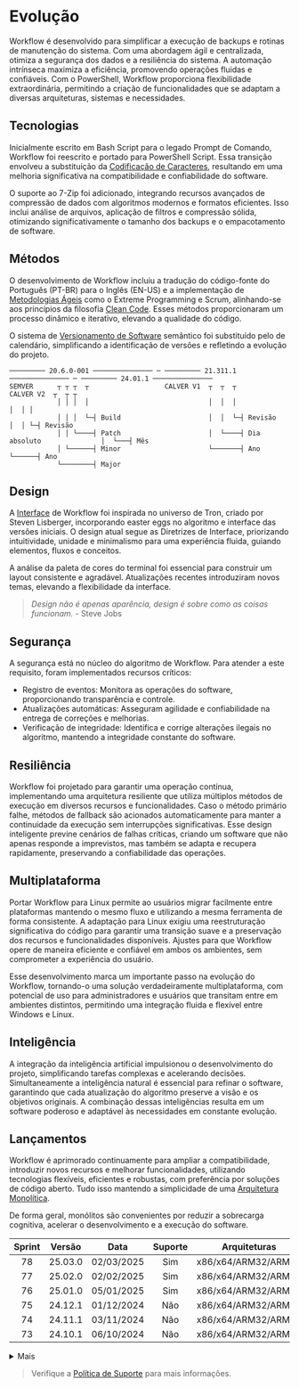# Evolução
Workflow é desenvolvido para simplificar a execução de backups e rotinas de manutenção do sistema. Com uma abordagem ágil e centralizada, otimiza a segurança dos dados e a resiliência do sistema. A automação intrínseca maximiza a eficiência, promovendo operações fluidas e confiáveis. Com o PowerShell, Workflow proporciona flexibilidade extraordinária, permitindo a criação de funcionalidades que se adaptam a diversas arquiteturas, sistemas e necessidades.

## Tecnologias
Inicialmente escrito em Bash Script para o legado Prompt de Comando, Workflow foi reescrito e portado para PowerShell Script. Essa transição envolveu a substituição da [Codificação de Caracteres][Codificação de Caracteres], resultando em uma melhoria significativa na compatibilidade e confiabilidade do software.

O suporte ao 7-Zip foi adicionado, integrando recursos avançados de compressão de dados com algoritmos modernos e formatos eficientes. Isso inclui análise de arquivos, aplicação de filtros e compressão sólida, otimizando significativamente o tamanho dos backups e o empacotamento de software.

## Métodos
O desenvolvimento de Workflow incluiu a tradução do código-fonte do Português (PT-BR) para o Inglês (EN-US) e a implementação de [Metodologias Ágeis][Metodologias Ágeis] como o Extreme Programming e Scrum, alinhando-se aos princípios da filosofia [Clean Code][Clean Code]. Esses métodos proporcionaram um processo dinâmico e iterativo, elevando a qualidade do código.

O sistema de [Versionamento de Software][Versionamento de Software] semântico foi substituído pelo de calendário, simplificando a identificação de versões e refletindo a evolução do projeto.

```
───────── 20.6.0-001 ─────────────── ─ ───────── 21.311.1 ─────────────── ─ ───────── 24.01.1 ───────────────
SEMVER      ┬ ┬ ┬  ┬                   CALVER V1  ┬  ┬  ┬                   CALVER V2  ┬  ┬ ┬
            │ │ │  │                              │  │  │                              │  │ │
            │ │ │  └─┤ Build                      │  │  └─┤ Revisão                    │  │ └─┤ Revisão
            │ │ └────┤ Patch                      │  └────┤ Dia absoluto               │  └───┤ Mês
            │ └──────┤ Minor                      └───────┤ Ano                        └──────┤ Ano
            └────────┤ Major
```

## Design
A [Interface][Interface] de Workflow foi inspirada no universo de Tron, criado por Steven Lisberger, incorporando easter eggs no algoritmo e interface das versões iniciais. O design atual segue as Diretrizes de Interface, priorizando intuitividade, unidade e minimalismo para uma experiência fluida, guiando elementos, fluxos e conceitos.

A análise da paleta de cores do terminal foi essencial para construir um layout consistente e agradável. Atualizações recentes introduziram novos temas, elevando a flexibilidade da interface.

> _Design não é apenas aparência, design é sobre como as coisas funcionam._ - Steve Jobs

## Segurança
A segurança está no núcleo do algoritmo de Workflow. Para atender a este requisito, foram implementados recursos críticos:

- Registro de eventos: Monitora as operações do software, proporcionando transparência e controle.
- Atualizações automáticas: Asseguram agilidade e confiabilidade na entrega de correções e melhorias.
- Verificação de integridade: Identifica e corrige alterações ilegais no algoritmo, mantendo a integridade constante do software.

## Resiliência
Workflow foi projetado para garantir uma operação contínua, implementando uma arquitetura resiliente que utiliza múltiplos métodos de execução em diversos recursos e funcionalidades. Caso o método primário falhe, métodos de fallback são acionados automaticamente para manter a continuidade da execução sem interrupções significativas. Esse design inteligente previne cenários de falhas críticas, criando um software que não apenas responde a imprevistos, mas também se adapta e recupera rapidamente, preservando a confiabilidade das operações.

## Multiplataforma
Portar Workflow para Linux permite ao usuários migrar facilmente entre plataformas mantendo o mesmo fluxo e utilizando a mesma ferramenta de forma consistente. A adaptação para Linux exigiu uma reestruturação significativa do código para garantir uma transição suave e a preservação dos recursos e funcionalidades disponíveis. Ajustes para que Workflow opere de maneira eficiente e confiável em ambos os ambientes, sem comprometer a experiência do usuário.

Esse desenvolvimento marca um importante passo na evolução do Workflow, tornando-o uma solução verdadeiramente multiplataforma, com potencial de uso para administradores e usuários que transitam entre em ambientes distintos, permitindo uma integração fluida e flexível entre Windows e Linux.

## Inteligência
A integração da inteligência artificial impulsionou o desenvolvimento do projeto, simplificando tarefas complexas e acelerando decisões. Simultaneamente a inteligência natural é essencial para refinar o software, garantindo que cada atualização do algoritmo preserve a visão e os objetivos originais. A combinação dessas inteligências resulta em um software poderoso e adaptável às necessidades em constante evolução.

## Lançamentos
Workflow é aprimorado continuamente para ampliar a compatibilidade, introduzir novos recursos e melhorar funcionalidades, utilizando tecnologias flexíveis, eficientes e robustas, com preferência por soluções de código aberto. Tudo isso mantendo a simplicidade de uma [Arquitetura Monolítica][Arquitetura Monolítica].

De forma geral, monólitos são convenientes por reduzir a sobrecarga cognitiva, acelerar o desenvolvimento e a execução do software.

| Sprint | Versão     | Data       | Suporte | Arquiteturas        | Sistemas        | Crescimento |
| :----: | :--------: | :--------: | :-----: | :-----------------: | :-------------: | :---------: |
| 78     | 25.03.0    | 02/03/2025 | Sim     | x86/x64/ARM32/ARM64 | Windows/Linux   | +03,49%     |
| 77     | 25.02.0    | 02/02/2025 | Sim     | x86/x64/ARM32/ARM64 | Windows/Linux   | +00,40%     |
| 76     | 25.01.0    | 05/01/2025 | Sim     | x86/x64/ARM32/ARM64 | Windows/Linux   | +04,51%     |
| 75     | 24.12.1    | 01/12/2024 | Não     | x86/x64/ARM32/ARM64 | Windows/Linux   | +04,27%     |
| 74     | 24.11.1    | 03/11/2024 | Não     | x86/x64/ARM32/ARM64 | Windows/Linux   | +11,21%     |
| 73     | 24.10.1    | 06/10/2024 | Não     | x86/x64/ARM32/ARM64 | Windows/Linux   | +09,93%     |

<details>
<summary>Mais</summary>

| Sprint | Versão     | Data       | Suporte | Arquiteturas        | Sistemas        | Crescimento |
| :----: | :--------: | :--------: | :-----: | :-----------------: | :-------------: | :---------: |
| 72     | 24.09.1    | 01/09/2024 | Não     | x86/x64/ARM32/ARM64 | Windows         | +00,36%     |
| 71     | 24.08.1    | 04/08/2024 | Não     | x86/x64/ARM32/ARM64 | Windows         | -03,80%     |
| 70     | 24.07.1    | 07/07/2024 | Não     | x86/x64/ARM32/ARM64 | Windows         | +01,28%     |
| 69     | 24.06.1    | 02/06/2024 | Não     | x86/x64/ARM32/ARM64 | Windows         | +00,11%     |
| 68     | 24.05.1    | 05/05/2024 | Não     | x86/x64/ARM32/ARM64 | Windows         | -04,03%     |
| 67     | 24.04.1    | 07/04/2024 | Não     | x86/x64/ARM32/ARM64 | Windows         | -08,97%     |
| 66     | 24.03.1    | 03/03/2024 | Não     | x86/x64/ARM32/ARM64 | Windows         | +09,08%     |
| 65     | 24.02.1    | 04/02/2024 | Não     | x86/x64/ARM32/ARM64 | Windows         | +04,57%     |
| 64     | 24.01.1    | 02/01/2024 | Não     | x86/x64/ARM32/ARM64 | Windows         | +05,27%     |
| 63     | 23.340.1   | 06/12/2023 | Não     | x86/x64/ARM32/ARM64 | Windows         | +04,34%     |
| 62     | 23.310.1   | 06/11/2023 | Não     | x86/x64/ARM32/ARM64 | Windows         | -01,54%     |
| 61     | 23.280.1   | 07/10/2023 | Não     | x86/x64/ARM32/ARM64 | Windows         | -03,82%     |
| 60     | 23.250.1   | 07/09/2023 | Não     | x86/x64/ARM32/ARM64 | Windows         | +08,39%     |
| 59     | 23.220.1   | 08/08/2023 | Não     | x86/x64/ARM32/ARM64 | Windows         | -01,93%     |
| 58     | 23.190.1   | 09/07/2023 | Não     | x86/x64/ARM32/ARM64 | Windows         | -03,21%     |
| 57     | 23.160.1   | 09/06/2023 | Não     | x86/x64/ARM32/ARM64 | Windows         | -02,89%     |
| 56     | 23.130.1   | 10/05/2023 | Não     | x86/x64/ARM32/ARM64 | Windows         | +01,80%     |
| 55     | 23.100.1   | 10/04/2023 | Não     | x86/x64/ARM32/ARM64 | Windows         | +05,64%     |
| 54     | 23.070.1   | 11/03/2023 | Não     | x86/x64/ARM32/ARM64 | Windows         | +07,91%     |
| 53     | 23.040.1   | 09/02/2023 | Não     | x86/x64/ARM32/ARM64 | Windows         | -11,74%     |
| 52     | 23.010.1   | 10/01/2023 | Não     | x86/x64/ARM32/ARM64 | Windows         | +06,85%     |
| 51     | 22.340.1   | 06/12/2022 | Não     | x86/x64/ARM32/ARM64 | Windows         | +06,12%     |
| 50     | 22.310.1   | 06/11/2022 | Não     | x86/x64/ARM32/ARM64 | Windows         | -00,93%     |
| 49     | 22.280.1   | 07/10/2022 | Não     | x86/x64/ARM32/ARM64 | Windows         | +01,95%     |
| 48     | 22.260.1   | 17/09/2022 | Não     | x86/x64/ARM32/ARM64 | Windows         | +03,74%     |
| 47     | 22.250.1   | 07/09/2022 | Não     | x86/x64/ARM32/ARM64 | Windows         | +13,72%     |
| 46     | 22.230.1   | 18/08/2022 | Não     | x86/x64/ARM32/ARM64 | Windows         | +02,94%     |
| 45     | 22.190.2   | 09/07/2022 | Não     | x86/x64/ARM32/ARM64 | Windows         | +01,62%     |
| 44     | 22.190.1   | 09/07/2022 | Não     | x86/x64/ARM32/ARM64 | Windows         | +02,33%     |
| 43     | 22.130.1   | 10/05/2022 | Não     | x86/x64/ARM32/ARM64 | Windows         | -03,77%     |
| 42     | 22.120.1   | 30/04/2022 | Não     | x86/x64/ARM32/ARM64 | Windows         | +01,43%     |
| 41     | 22.110.1   | 21/04/2022 | Não     | x86/x64/ARM32/ARM64 | Windows         | +01,95%     |
| 40     | 22.100.1   | 10/04/2022 | Não     | x86/x64/ARM32/ARM64 | Windows         | +00,73%     |
| 39     | 22.090.1   | 30/03/2022 | Não     | x86/x64/ARM32/ARM64 | Windows         | +07,06%     |
| 38     | 22.080.1   | 21/03/2022 | Não     | x86/x64/ARM32/ARM64 | Windows         | +06,01%     |
| 37     | 22.070.1   | 11/03/2022 | Não     | x86/x64/ARM32/ARM64 | Windows         | +06,05%     |
| 36     | 22.60.1    | 01/03/2022 | Não     | x86/x64/ARM32/ARM64 | Windows         | +08,15%     |
| 35     | 22.50.1    | 19/02/2022 | Não     | x86/x64/ARM32/ARM64 | Windows         | +41,45%     |
| 34     | 22.40.1    | 09/02/2022 | Não     | x86/x64/ARM32/ARM64 | Windows         | +08,30%     |
| 33     | 22.30.1    | 30/01/2022 | Não     | x86/x64/ARM32/ARM64 | Windows         | +05,61%     |
| 32     | 22.20.1    | 20/01/2022 | Não     | x86/x64/ARM32/ARM64 | Windows         | +03,71%     |
| 31     | 22.10.1    | 10/01/2022 | Não     | x86/x64/ARM32/ARM64 | Windows         | +00,81%     |
| 30     | 22.1.1     | 01/01/2022 | Não     | x86/x64/ARM32/ARM64 | Windows         | +14,72%     |
| 29     | 21.330.1   | 23/11/2021 | Não     | x86/x64             | Windows         | +16,68%     |
| 28     | 21.323.1   | 19/11/2021 | Não     | x86/x64             | Windows         | +19,74%     |
| 27     | 21.319.1   | 15/11/2021 | Não     | x86/x64             | Windows         | +16,26%     |
| 26     | 21.313.1   | 09/11/2021 | Não     | x86/x64             | Windows         | +05,02%     |
| 25     | 21.311.1   | 07/11/2021 | Não     | x86/x64             | Windows         | +03,26%     |
| 24     | 20.6.0-001 | 2021/2     | Não     | x86/x64             | Windows         | +04,17%     |
| 23     | 19.9.2-001 | 2021/2     | Não     | x86/x64             | Windows         | -20,98%     |
| 22     | 18.9.3-001 | 2021/2     | Não     | x86/x64             | Windows         | +27,93%     |
| 21     | 17.9.5-001 | 2021/2     | Não     | x86/x64             | Windows         | +21,17%     |
| 20     | 16.9.1-001 | 2021/2     | Não     | x86/x64             | Windows         | +02,12%     |
| 19     | 15.9.0-001 | 2021/2     | Não     | x86/x64             | Windows         | +09,51%     |
| 18     | 14.9.0-001 | 2021/2     | Não     | x86/x64             | Windows         | +02,16%     |
| 17     | 13.9.0-001 | 2021/2     | Não     | x86/x64             | Windows         | +24,80%     |
| 16     | 12.7.0-001 | 2021/2     | Não     | x86/x64             | Windows         | +03,92%     |
| 15     | 11.5.0-001 | 2021/2     | Não     | x86/x64             | Windows         | +03,78%     |
| 14     | 10.9.0-001 | 2021/2     | Não     | x86/x64             | Windows         | +08,86%     |
| 13     | 9.8.0-001  | 2021/2     | Não     | x86/x64             | Windows         | +12,86%     |
| 12     | 8.8.0-001  | 2021/2     | Não     | x86/x64             | Windows         | +06,06%     |
| 11     | 7.1.0-001  | 2021/2     | Não     | x86/x64             | Windows         | +05,18%     |
| 10     | 6.5.0-001  | 2021/2     | Não     | x86/x64             | Windows         | +08,19%     |
| 9      | 5.7.0-001  | 2021/2     | Não     | x86/x64             | Windows         | +01,75%     |
| 8      | 5.3.0-001  | 2021/2     | Não     | x86/x64             | Windows         | +07,55%     |
| 7      | 4.9.0-001  | 2021/2     | Não     | x86/x64             | Windows         | +41,33%     |
| 6      | 3.7.0-001  | 2021/2     | Não     | x86/x64             | Windows         | +18,11%     |
| 5      | 2.13.0-002 | 2021/2     | Não     | x86/x64             | Windows         | =00,00%     |
| 4      | 2.13.0-001 | 2021/2     | Não     | x86/x64             | Windows         | +35,11%     |
| 3      | 1.8.0-001  | 2021/2     | Não     | x86/x64             | Windows         | +02,17%     |
| 2      | 1.7.0-001  | 2021/2     | Não     | x86/x64             | Windows         | -12,38%     |
| 1      | 0.9.0-001  | 2021/2     | Não     | x86/x64             | Windows         | +100%       |

</details>

> Verifique a [Política de Suporte][Política de Suporte] para mais informações.

[Codificação de Caracteres]: https://github.com/2uj1m28ohz/Database/blob/main/SoftwareDevelopment/CharacterEncoding.md
[Metodologias Ágeis]: https://github.com/2uj1m28ohz/Database/blob/main/SoftwareDevelopment/AgileMethodologies.md
[Clean Code]: https://github.com/2uj1m28ohz/Database/blob/main/SoftwareDevelopment/SoftwareDesign.md
[Versionamento de Software]: https://github.com/2uj1m28ohz/Database/blob/main/SoftwareDevelopment/SoftwareVersioning.md
[Interface]: https://github.com/2uj1m28ohz/Database/blob/main/SoftwareDevelopment/Interface.md
[Arquitetura Monolítica]: https://github.com/2uj1m28ohz/Database/blob/main/SoftwareDevelopment/SoftwareArchitecture.md
[Política de Suporte]: /Support.md
